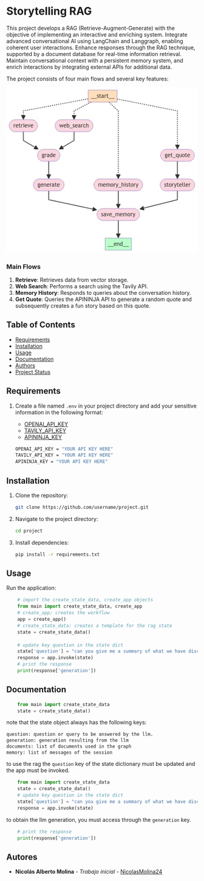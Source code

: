 # Storytelling RAG

This project develops a RAG (Retrieve-Augment-Generate) with the objective of implementing an interactive and enriching system. Integrate advanced conversational AI using LangChain and Langgraph, enabling coherent user interactions. Enhance responses through the RAG technique, supported by a document database for real-time information retrieval. Maintain conversational context with a persistent memory system, and enrich interactions by integrating external APIs for additional data.

The project consists of four main flows and several key features:

![image.jpeg](https://github.com/NicolasMolina24/storyteller_rag/blob/develop/imgs/graph.jpeg)
### Main Flows

1. **Retrieve**: Retrieves data from vector storage.
2. **Web Search**: Performs a search using the Tavily API.
3. **Memory History**: Responds to queries about the conversation history.
4. **Get Quote**: Queries the APININJA API to generate a random quote and subsequently creates a fun story based on this quote.



## Table of Contents
- [Requirements](#requirements)
- [Installation](#installation)
- [Usage](#usage)
- [Documentation](#documentation)
- [Authors](#authors)
- [Project Status](#project-status)

## Requirements
1.  Create a file named `.env` in your project directory and add your sensitive information in the following format:

    - [OPENAI_API_KEY](https://openai.com/index/openai-api/)
    - [TAVILY_API_KEY](https://app.tavily.com/sign-in)
    - [APININJA_KEY](https://api-ninjas.com/register)

    ```sh
    OPENAI_API_KEY = "YOUR API KEY HERE"
    TAVILY_API_KEY = "YOUR API KEY HERE"
    APININJA_KEY = "YOUR API KEY HERE" 
    ```


## Installation

1. Clone the repository:
    ```sh
    git clone https://github.com/username/project.git
    ```
2. Navigate to the project directory:
    ```sh
    cd project
    ```
3. Install dependencies:
    ```sh
    pip install -r requirements.txt
    ```


## Usage

Run the application:

    
```python
    # import the create_state_data, create_app objects
    from main import create_state_data, create_app
    # create_app: creates the workflow
    app = create_app()
    # create_state_data: creates a template for the rag state
    state = create_state_data()

    # update key question in the state dict
    state['question'] = "can you give me a summary of what we have discussed? "
    response = app.invoke(state)
    # print the response
    print(response['generation'])
```

## Documentation
```python
    from main import create_state_data
    state = create_state_data()
```
note that the state object always has the following keys:
```
question: question or query to be answered by the llm.
generation: generation resulting from the llm
documents: list of documents used in the graph
memory: list of messages of the session
```

to use the rag the `question` key of the state dictionary must be updated and the app must be invoked. 
```python
    from main import create_state_data
    state = create_state_data()
    # update key question in the state dict
    state['question'] = "can you give me a summary of what we have discussed? "
    response = app.invoke(state)
```
to obtain the llm generation, you must access through the  `generation` key.
```python 
    # print the response
    print(response['generation'])
```

## Autores

- **Nicolás Alberto Molina** - *Trabajo inicial* - [NicolasMolina24](https://github.com/NombreUsuario)
